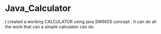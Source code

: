 # Java_Calculator
I created a working CALCULATOR using java SWINGS concept . It can do all the work that can a simple calculator can do.
